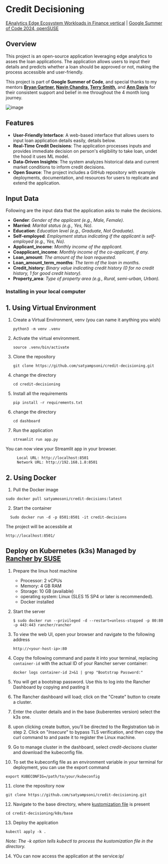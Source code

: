 # Credit Decisioning 
[EAnalytics Edge Ecosystem Workloads in Finance vertical](https://github.com/openSUSE/mentoring/issues/186) | [Google Summer of Code 2024, openSUSE](https://summerofcode.withgoogle.com/programs/2024/organizations/opensuse-project)


## Overview

This project is an open-source application leveraging edge analytics to asses the loan applications. The application allows users to input their details and predicts whether a loan should be approved or not, making the process accessible and user-friendly.

This project is part of **Google Summer of Code**, and special thanks to my mentors **[Bryan Gartner](https://github.com/bwgartner), [Navin Chandra](https://github.com/navin772), [Terry Smith](https://github.com/tlssuse),** and **[Ann Davis](https://github.com/andavissuse)** for their consistent support and belief in me throughout the 4 month long journey.

![image](https://github.com/user-attachments/assets/f52a5899-c704-47d7-8438-ba749838dd6e)



## Features

- **User-Friendly Interface**: A web-based interface that allows users to input loan application details easily, details below.
- **Real-Time Credit Decisions**: The application processes inputs and provides immediate decision on person's eligibility to take loan, undet the hood it uses ML model.
- **Data-Driven Insights**: The system analyzes historical data and current market conditions to inform credit decisions.
- **Open Source**: The project includes a GitHub repository with example deployments, documentation, and resources for users to replicate and extend the application.

## Input Data

Following are the input data that the application asks to make the decisions.

  - **Gender**: *Gender of the applicant (e.g., Male, Female).*
  - **Married**: *Marital status (e.g., Yes, No).*
  - **Education**: *Education level (e.g., Graduate, Not Graduate).*
  - **Self-employed**: *Employment status indicating if the applicant is self-employed (e.g., Yes, No).*
  - **Applicant_income**: *Monthly income of the applicant.*
  - **Coapplicant_income**: *Monthly income of the co-applicant, if any.*
  - **Loan_amount**: *The amount of the loan requested.*
  - **Loan_amount_term_months**: *The term of the loan in months.*
  - **Credit_history**: *Binary value indicating credit history (0 for no credit history, 1 for good credit history).*
  - **Property_area**: *Type of property area (e.g., Rural, semi-urban, Urban).*
  

### Installing in your local computer

## 1. Using Virtual Environment

1. Create a Virtual Environment, venv (you can name it anything you wish)
   ```
   python3 -m venv .venv
   ```
  
3. Activate the virtual environment.
   ```
   source .venv/bin/activate
   ```
   
5. Clone the repository
   ```
   git clone https://github.com/satyampsoni/credit-decisioning.git
   ```

6. change the directory
   ```
   cd credit-decisioning
   ```
   
7. Install all the requirements
   ```
   pip install -r requirements.txt
   ```

8. change the directory
   ```
   cd dashboard
   ```

10. Run the application
    ```
    streamlit run app.py
    ```

  You can now view your Streamlit app in your browser.
         
         Local URL: http://localhost:8501
         Network URL: http://192.168.1.8:8501
      

## 2. Using Docker 

1. Pull the Docker image
  ```
  sudo docker pull satyamosoni/credit-decisions:latest
  ```
2. Start the container
   
  ```
    Sudo docker run -d -p 8501:8501 -it credit-decisions
   ```

The project will be accessbile at
```
http://localhost:8501/
```

## Deploy on Kubernetes (k3s) Managed by [Rancher by SUSE](https://www.rancher.com/products/rancher/?_gl=1*1v5bynd*_gcl_au*Mzg0Nzk3MTMxLjE3MjQ1MDE1MDI.*_ga*MTgwMzQ3Njk1NC4xNzIzNDg2Njkx*_ga_JEVBS2XFKK*MTcyNDQ5NDQ3My4xMC4xLjE3MjQ1MDE1MTIuNTAuMC4w)

1. Prepare the linux host machine 
   - Processor: 2 vCPUs
   - Memory: 4 GB RAM
   - Storage: 10 GB (available)
   - operating system: Linux (SLES 15 SP4 or later is recommended).
   - Docker installed

2. Start the server
   ```
   $ sudo docker run --privileged -d --restart=unless-stopped -p 80:80 -p 443:443 rancher/rancher
   ```

3. To view the web UI, open your browser and navigate to the following address
   ```
   http://<your-host-ip>:80
   ```
4. Copy the following command and paste it into your terminal, replacing `container-id` with the actual ID of your Rancher server container:

   ```
   docker logs container-id 2>&1 | grep "Bootstrap Password:"
   ```
5. You will get a bootstrap password. Use this to log into the Rancher Dashboard by copying and pasting it

 6. The Rancher dashboard will load; click on the "Create" button to create a cluster.

 7. Enter the cluster details and in the base (kuberentes version) select the k3s one.

 8. upon clicking create button, you'll be directed to the Registration tab in step 2. Click on "_Insecure_" to bypass TLS verification, and then copy the curl command to and paste it to  register the Linux machine.

9.  Go to manage cluster in the dashboard, select _credit-decisons_ cluster and download the kubeconfig file.

10. To set the kubeconfig file as an environment variable in your terminal for deployment, you can use the export command
   ```
   export KUBECONFIG=/path/to/your/kubeconfig
   ```
11. clone the repository now 

   ```
   git clone https://github.com/satyampsoni/credit-decisioning.git
   ```

12. Navigate to the base directory, where [kustomization file](https://github.com/satyampsoni/credit-decisioning/blob/master/k8s/base/kustomization.yaml) is present

   ```
   cd credit-decisioning/k8s/base
   ```

13. Deploy the applcation

   ```
   kubectl apply -k .
   ```
_Note: The -k option tells kubectl to process the kustomization file in the directory._

14. YOu can now access the application at the service:ip/<port>








   
   


